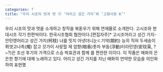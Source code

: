 ```yaml
---
categories: f
title: "우리 시조의 맛과 멋 ⑰ ‘어리고 성긴 가지’와 ‘고향서정 6’"
---
```

우리 시조의 맛과 멋을 소개하고 창작을 북돋우기 위해 연재물로 소개한다. 고시조와 현대시조 각기 한편씩이다. 한국시조협회 협찬이다.[편집자주]* 고시조어리고 성긴 가지- 안민영어리고 성긴 가지(柯枝) 너를 밋지 아녓더니눈ㄷ기약(期約) 능히 직혀 두세송이 퓌엿고나촉(燭) 잡고 갓가이 사랑헐 제 암향(暗香)좃차 부동(浮動)터라민영(安玟英, ?~?)은 조선 후기의 가객으로 스승 박효관과 함께 를 편찬한 이이다. 이 작품은 매화의 은은한 향기에 대해 노래하고 있다. 어리고 성긴 가지를 지닌 매화의 연약한 모습을 의인화하여 표현했